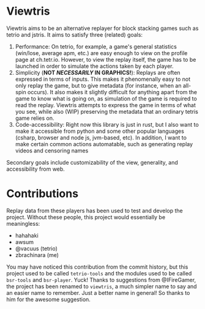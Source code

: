 # Viewtris

Viewtris aims to be an alternative replayer for block stacking games such as tetrio and jstris. It
aims to satisfy three (related) goals:

1. Performance: On tetrio, for example, a game's general statistics (win/lose, average apm, etc.)
   are easy enough to view on the profile page at ch.tetr.io. However, to view the replay itself,
   the game has to be launched in order to simulate the actions taken by each player.
2. Simplicity (**NOT *NECESSARILY* IN GRAPHICS!**): Replays are often expressed in terms of inputs.
   This makes it phenomenally easy to not only replay the game, but to give metadata (for instance,
   when an all-spin occurs). It also makes it slightly difficult for anything apart from the game to
   know what is going on, as simulation of the game is required to read the replay. Viewtris
   attempts to express the game in terms of what you see, while also (WIP) preserving the metadata
   that an ordinary tetris game relies on.
3. Code-accessibility: Right now this library is just in rust, but I also want to make it accessible
   from python and some other popular languages (csharp, browser and node js, jvm-based, etc). In
   addition, I want to make certain common actions automatable, such as generating replay videos and
   censoring names

Secondary goals include customizability of the view, generality, and accessibility from web.

# Contributions

Replay data from these players has been used to test and develop the project. Without these people,
this project would essentially be meaningless:

* hahahaki
* awsum
* @vacuus (tetrio)
* zbrachinara (me)

You may have noticed this contribution from the commit history, but this project used to be called
`tetrio-tools` and the modules used to be called `bsr-tools` and `bsr-player`. Yuck! Thanks to
suggestions from @IFireGamer, the project has been renamed to `viewtris`, a much simpler name to say
and an easier name to remember. Just a better name in general! So thanks to him for the awesome
suggestion.